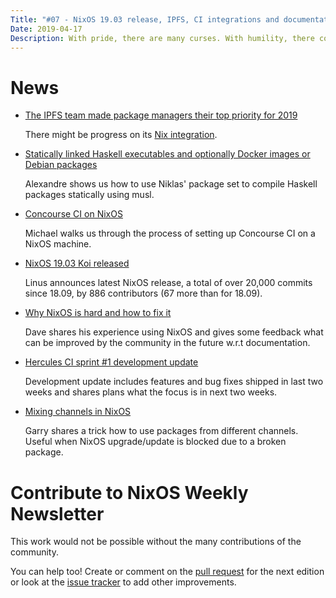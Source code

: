 ```yaml
---
Title: "#07 - NixOS 19.03 release, IPFS, CI integrations and documentation feedback"
Date: 2019-04-17
Description: With pride, there are many curses. With humility, there come many blessings - Ezra Taft Benso
---
```


# News

- [The IPFS team made package managers their top priority for 2019](https://github.com/ipfs/roadmap#2019-priorities)

  There might be progress on its [Nix integration](https://github.com/ipfs/package-managers/blob/master/package-managers/nix.md).

- [Statically linked Haskell executables and optionally Docker images or Debian packages](https://alexandre.peyroux.io/posts/2019-04-06-nix-and-haskell.html)

  Alexandre shows us how to use Niklas' package set to compile Haskell packages
  statically using musl.

- [Concourse CI on NixOS](https://memo.barrucadu.co.uk/concourseci-nixos.html)

  Michael walks us through the process of setting up Concourse CI on a NixOS machine.

- [NixOS 19.03 Koi released](https://discourse.nixos.org/t/nixos-19-03-release/2652)

  Linus announces latest NixOS release, a total of over 20,000 commits since 18.09,
  by 886 contributors (67 more than for 18.09).

- [Why NixOS is hard and how to fix it](http://davedellacosta.com/posts/2019-03-29-why-nixos-is-hard-and-how-to-fix.html)

  Dave shares his experience using NixOS and gives some feedback what can be improved
  by the community in the future w.r.t documentation.

- [Hercules CI sprint #1 development update](https://blog.hercules-ci.com/sprints,/hercules-ci/2019/04/16/sprint-1-report/)

  Development update includes features and bug fixes shipped in last two weeks
  and shares plans what the focus is in next two weeks.

- [Mixing channels in NixOS](https://ilikewhenitworks.gitlab.io/posts/2019-04-14-mixing-channels-in-nixos.html)

  Garry shares a trick how to use packages from different channels. Useful
  when NixOS upgrade/update is blocked due to a broken package.


# Contribute to NixOS Weekly Newsletter

This work would not be possible without the many contributions of the community.

You can help too! Create or comment on the [pull request](https://github.com/NixOS/nixos-weekly/pulls)
for the next edition or look at the
[issue tracker](https://github.com/NixOS/nixos-weekly/issues) to add other improvements.

